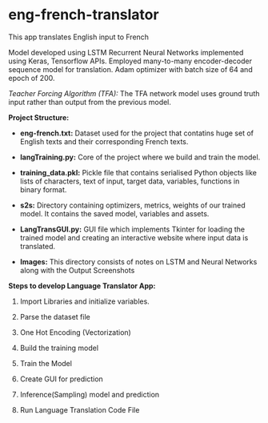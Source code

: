 # eng-french-translator
This app translates English input to French

Model developed using LSTM Recurrent Neural Networks implemented using Keras, Tensorflow APIs.
Employed many-to-many encoder-decoder sequence model for translation. Adam optimizer with batch size of 64 and epoch of 200.

*Teacher Forcing Algorithm (TFA):* The TFA network model uses ground truth input rather than output from the previous model.

**Project Structure:**

* **eng-french.txt:** Dataset used for the project that contatins huge set of English texts and their corresponding French texts.

* **langTraining.py:** Core of the project where we build and train the model.

* **training_data.pkl:** Pickle file that contains serialised Python objects like lists of characters, text of input, target data, variables, functions in binary format.

* **s2s:** Directory containing optimizers, metrics, weights of our trained model. It contains the saved model, variables and assets.

* **LangTransGUI.py:** GUI file which implements Tkinter for loading the trained model and creating an interactive website where input data is translated.

* **Images:** This directory consists of notes on LSTM and Neural Networks along with the Output Screenshots


**Steps to develop Language Translator App:**

1. Import Libraries and initialize variables.

2. Parse the dataset file

3. One Hot Encoding (Vectorization)

4. Build the training model

5. Train the Model

6. Create GUI for prediction

7. Inference(Sampling) model and prediction

8. Run Language Translation Code File



